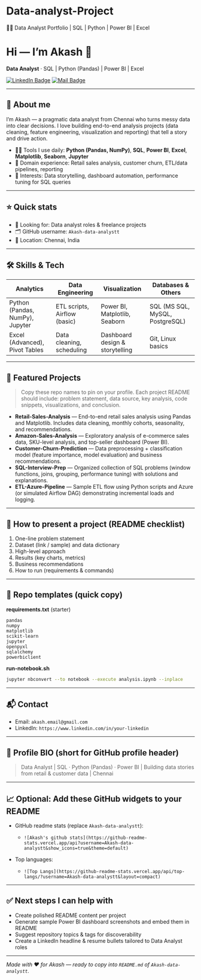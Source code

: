 # Data-analyst-Project
👨‍💻 Data Analyst Portfolio | SQL | Python | Power BI | Excel

# Hi — I’m Akash 👋

**Data Analyst** · SQL | Python (Pandas) | Power BI | Excel

[![LinkedIn Badge](https://img.shields.io/badge/-Akash-blue?logo=linkedin\&style=flat-square)](https://www.linkedin.com/in/akash-lenin-2612aa24a/)
[![Mail Badge](https://img.shields.io/badge/-akash.email@gmail.com-c14438?logo=gmail\&style=flat-square)](mailto:akash.email@gmail.com)

---

## 🔭 About me

I’m Akash — a pragmatic data analyst from Chennai who turns messy data into clear decisions. I love building end-to-end analysis projects (data cleaning, feature engineering, visualization and reporting) that tell a story and drive action.

* 👨‍💻 Tools I use daily: **Python (Pandas, NumPy)**, **SQL**, **Power BI**, **Excel**, **Matplotlib**, **Seaborn**, **Jupyter**
* 🧩 Domain experience: Retail sales analysis, customer churn, ETL/data pipelines, reporting
* 🚀 Interests: Data storytelling, dashboard automation, performance tuning for SQL queries

---

## ⭐ Quick stats

* 🔎 Looking for: Data analyst roles & freelance projects
* 🗂️ GitHub username: `Akash-data-analystt`
* 📍 Location: Chennai, India

---

## 🛠️ Skills & Tech

| Analytics                       | Data Engineering             | Visualization                   | Databases & Others              |
| ------------------------------- | ---------------------------- | ------------------------------- | ------------------------------- |
| Python (Pandas, NumPy), Jupyter | ETL scripts, Airflow (basic) | Power BI, Matplotlib, Seaborn   | SQL (MS SQL, MySQL, PostgreSQL) |
| Excel (Advanced), Pivot Tables  | Data cleaning, scheduling    | Dashboard design & storytelling | Git, Linux basics               |

---

## 📂 Featured Projects

> Copy these repo names to pin on your profile. Each project README should include: problem statement, data source, key analysis, code snippets, visualizations, and conclusion.

* **Retail-Sales-Analysis** — End-to-end retail sales analysis using Pandas and Matplotlib. Includes data cleaning, monthly cohorts, seasonality, and recommendations.
* **Amazon-Sales-Analysis** — Exploratory analysis of e-commerce sales data, SKU-level analysis, and top-seller dashboard (Power BI).
* **Customer-Churn-Prediction** — Data preprocessing + classification model (feature importance, model evaluation) and business recommendations.
* **SQL-Interview-Prep** — Organized collection of SQL problems (window functions, joins, grouping, performance tuning) with solutions and explanations.
* **ETL-Azure-Pipeline** — Sample ETL flow using Python scripts and Azure (or simulated Airflow DAG) demonstrating incremental loads and logging.

---

## 📣 How to present a project (README checklist)

1. One-line problem statement
2. Dataset (link / sample) and data dictionary
3. High-level approach
4. Results (key charts, metrics)
5. Business recommendations
6. How to run (requirements & commands)

---

## 🔧 Repo templates (quick copy)

**requirements.txt** (starter)

```
pandas
numpy
matplotlib
scikit-learn
jupyter
openpyxl
sqlalchemy
powerbiclient
```

**run-notebook.sh**

```bash
jupyter nbconvert --to notebook --execute analysis.ipynb --inplace
```

---

## 📬 Contact

* Email: `akash.email@gmail.com`
* LinkedIn: `https://www.linkedin.com/in/your-linkedin`

---

## 📌 Profile BIO (short for GitHub profile header)

> Data Analyst | SQL · Python (Pandas) · Power BI | Building data stories from retail & customer data | Chennai

---

## 📈 Optional: Add these GitHub widgets to your README

* GitHub readme stats (replace `Akash-data-analystt`):

  * `![Akash's github stats](https://github-readme-stats.vercel.app/api?username=Akash-data-analystt&show_icons=true&theme=default)`
* Top languages:

  * `![Top Langs](https://github-readme-stats.vercel.app/api/top-langs/?username=Akash-data-analystt&layout=compact)`

---

## ✅ Next steps I can help with

* Create polished README content per project
* Generate sample Power BI dashboard screenshots and embed them in README
* Suggest repository topics & tags for discoverability
* Create a LinkedIn headline & resume bullets tailored to Data Analyst roles

---

*Made with ❤️ for Akash — ready to copy into `README.md` of `Akash-data-analystt`.*
